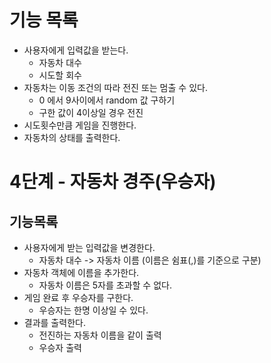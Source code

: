# 기능 목록

- 사용자에게 입력값을 받는다.
  - 자동차 대수
  - 시도할 회수
- 자동차는 이동 조건의 따라 전진 또는 멈출 수 있다.
  - 0 에서 9사이에서 random 값 구하기
  - 구한 값이 4이상일 경우 전진
- 시도횟수만큼 게임을 진행한다.
- 자동차의 상태를 출력한다.

# 4단계 - 자동차 경주(우승자)
## 기능목록

- 사용자에게 받는 입력값을 변경한다.
  - 자동차 대수 -> 자동차 이름 (이름은 쉼표(,)를 기준으로 구분)
- 자동차 객체에 이름을 추가한다.
  - 자동차 이름은 5자를 초과할 수 없다.
- 게임 완료 후 우승자를 구한다.
  - 우승자는 한명 이상일 수 있다.
- 결과를 출력한다.
  - 전진하는 자동차 이름을 같이 출력
  - 우승자 출력
